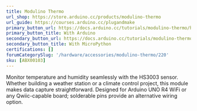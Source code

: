 ```yaml
---
title: Modulino Thermo
url_shop: https://store.arduino.cc/products/modulino-thermo
url_guide: https://courses.arduino.cc/plugandmake
primary_button_url: https://docs.arduino.cc/tutorials/modulino-thermo/how-thermo-ardu/
primary_button_title: With Arduino
secondary_button_url: https://docs.arduino.cc/tutorials/modulino-thermo/how-thermo-mp/
secondary_button_title: With MicroPython
certifications: []
forumCategorySlug: '/hardware/accessories/modulino-thermo/220'
sku: [ABX00103]
---
```


Monitor temperature and humidity seamlessly with the HS3003 sensor. Whether building a weather station or a climate control project, this module makes data capture straightforward. Designed for Arduino UNO R4 WiFi or any Qwiic-capable board; solderable pins provide an alternative wiring option.
